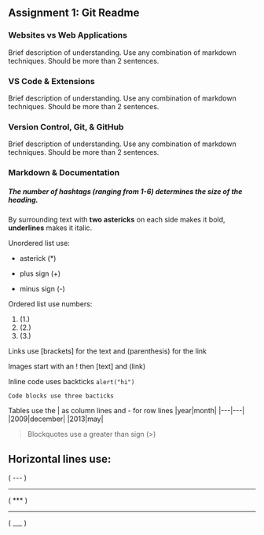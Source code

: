## Assignment 1: Git Readme

### Websites vs Web Applications

Brief description of understanding. Use any combination of markdown techniques. Should be more than 2 sentences.

### VS Code & Extensions

Brief description of understanding. Use any combination of markdown techniques. Should be more than 2 sentences.

### Version Control, Git, & GitHub

Brief description of understanding. Use any combination of markdown techniques. Should be more than 2 sentences.

### Markdown & Documentation

##### The number of hashtags (ranging from 1-6) determines the size of the heading.

By surrounding text with **two astericks** on each side makes it bold, **underlines** makes it italic.

Unordered list use:

- asterick (\*)

* plus sign (+)

- minus sign (-)

Ordered list use numbers:

1. (1.)
2. (2.)
3. (3.)

Links use [brackets] for the text and (parenthesis) for the link

Images start with an ! then [text] and (link)

Inline code uses backticks `alert("hi")`

```
Code blocks use three bacticks
```

Tables use the | as column lines and - for row lines
|year|month|
|---|---|
|2009|december|
|2013|may|

> Blockquotes use a greater than sign (>)

## Horizontal lines use:

( --- )

---

( \*\*\* )

---

( \_\_\_ )
